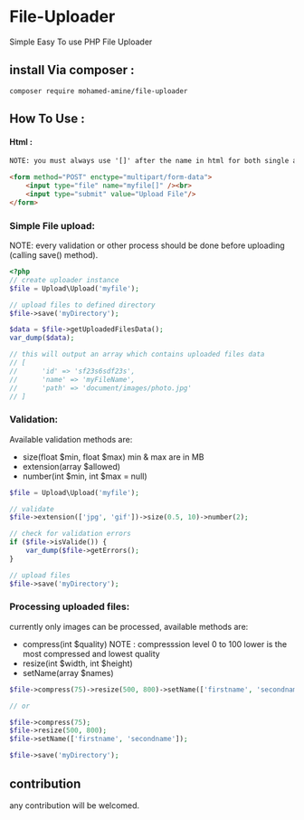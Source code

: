 # File-Uploader

Simple Easy To use PHP File Uploader
## install Via composer :
```composer require mohamed-amine/file-uploader```
## How To Use :
#### Html :
```html
NOTE: you must always use '[]' after the name in html for both single and multi file uploads

<form method="POST" enctype="multipart/form-data">
    <input type="file" name="myfile[]" /><br>
    <input type="submit" value="Upload File"/>
</form>

```

### Simple File upload:

NOTE: every validation or other process should be done before uploading (calling save() method).

```php
<?php
// create uploader instance
$file = Upload\Upload('myfile');

// upload files to defined directory
$file->save('myDirectory');

$data = $file->getUploadedFilesData();
var_dump($data);

// this will output an array which contains uploaded files data
// [
//      'id' => 'sf23s6sdf23s',
//      'name' => 'myFileName',
//      'path' => 'document/images/photo.jpg'
// ]
```

 ### Validation:
 Available validation methods are: 
 - size(float $min, float $max) min & max are in MB
 - extension(array $allowed)
 - number(int $min, int $max = null)
```php
$file = Upload\Upload('myfile');

// validate
$file->extension(['jpg', 'gif'])->size(0.5, 10)->number(2);

// check for validation errors
if ($file->isValide()) {
    var_dump($file->getErrors();
}

// upload files
$file->save('myDirectory');
```

### Processing uploaded files:
currently only images can be processed, available methods are:
- compress(int $quality)
    NOTE : compresssion level 0 to 100 lower is the most compressed and lowest quality
- resize(int $width, int $height)
- setName(array $names)

```php
$file->compress(75)->resize(500, 800)->setName(['firstname', 'secondname']);

// or

$file->compress(75);
$file->resize(500, 800);
$file->setName(['firstname', 'secondname']);

$file->save('myDirectory');
```
## contribution
  any contribution will be welcomed.
